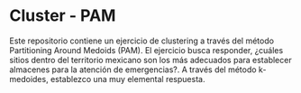 # Cluster - PAM
 Este repositorio contiene un ejercicio de clustering a través del método Partitioning Around Medoids (PAM). El ejercicio busca responder, ¿cuáles sitios dentro del territorio mexicano son los más adecuados para establecer almacenes para la atención de emergencias?. A través del método k-medoides, establezco una muy elemental respuesta. 
